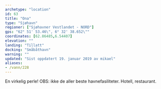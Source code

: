 ```yaml
---
archetype: "location"
id: 63
title: "Ona"
type: "Sjøhavn"
regioner: ["Sjøhavner Vestlandet - NORD"]
gps: "62° 51' 53.46\", 6° 32' 38.652\""
coordinates: [62.86485,6.54407]
elevation: ""
landing: "Tillatt"
docking: "Småbåthavn"
warning: ""
updated: "Sist oppdatert 19. januar 2019 av mikael"
aliases:
- /vann/228
---
```


En virkelig perle! OBS: ikke de aller beste havnefasiliteter. Hotell, restaurant.
